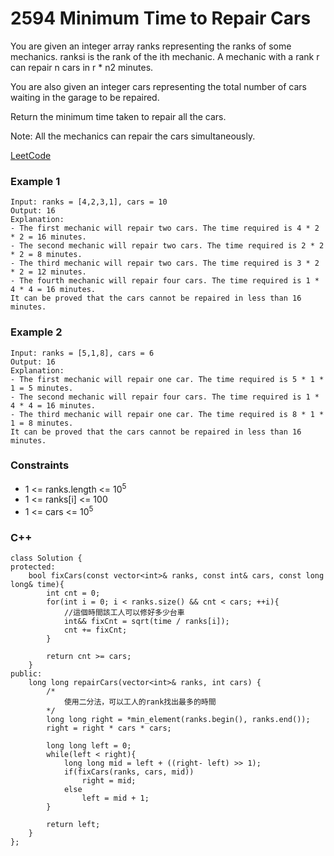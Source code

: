 # 2594 Minimum Time to Repair Cars

You are given an integer array ranks representing the ranks of some mechanics. ranksi is the rank of the ith mechanic. A mechanic with a rank r can repair n cars in r * n2 minutes.

You are also given an integer cars representing the total number of cars waiting in the garage to be repaired.

Return the minimum time taken to repair all the cars.

Note: All the mechanics can repair the cars simultaneously.

[LeetCode](https://leetcode.cn/problems/minimum-time-to-repair-cars/)

### Example 1

```
Input: ranks = [4,2,3,1], cars = 10
Output: 16
Explanation: 
- The first mechanic will repair two cars. The time required is 4 * 2 * 2 = 16 minutes.
- The second mechanic will repair two cars. The time required is 2 * 2 * 2 = 8 minutes.
- The third mechanic will repair two cars. The time required is 3 * 2 * 2 = 12 minutes.
- The fourth mechanic will repair four cars. The time required is 1 * 4 * 4 = 16 minutes.
It can be proved that the cars cannot be repaired in less than 16 minutes.​​​​​
```

### Example 2

```
Input: ranks = [5,1,8], cars = 6
Output: 16
Explanation: 
- The first mechanic will repair one car. The time required is 5 * 1 * 1 = 5 minutes.
- The second mechanic will repair four cars. The time required is 1 * 4 * 4 = 16 minutes.
- The third mechanic will repair one car. The time required is 8 * 1 * 1 = 8 minutes.
It can be proved that the cars cannot be repaired in less than 16 minutes.​​​​​
```

### Constraints

* 1 <= ranks.length <= 10<sup>5</sup>
* 1 <= ranks[i] <= 100
* 1 <= cars <= 10<sup>5</sup>


### C++ 

```
class Solution {
protected:
    bool fixCars(const vector<int>& ranks, const int& cars, const long long& time){
        int cnt = 0;
        for(int i = 0; i < ranks.size() && cnt < cars; ++i){
            //這個時間該工人可以修好多少台車
            int&& fixCnt = sqrt(time / ranks[i]);
            cnt += fixCnt;
        }

        return cnt >= cars;
    }
public:
    long long repairCars(vector<int>& ranks, int cars) {
        /*
            使用二分法，可以工人的rank找出最多的時間
        */
        long long right = *min_element(ranks.begin(), ranks.end());
        right = right * cars * cars;

        long long left = 0;
        while(left < right){
            long long mid = left + ((right- left) >> 1);
            if(fixCars(ranks, cars, mid))
                right = mid;
            else
                left = mid + 1;
        }
        
        return left;
    }
};
```